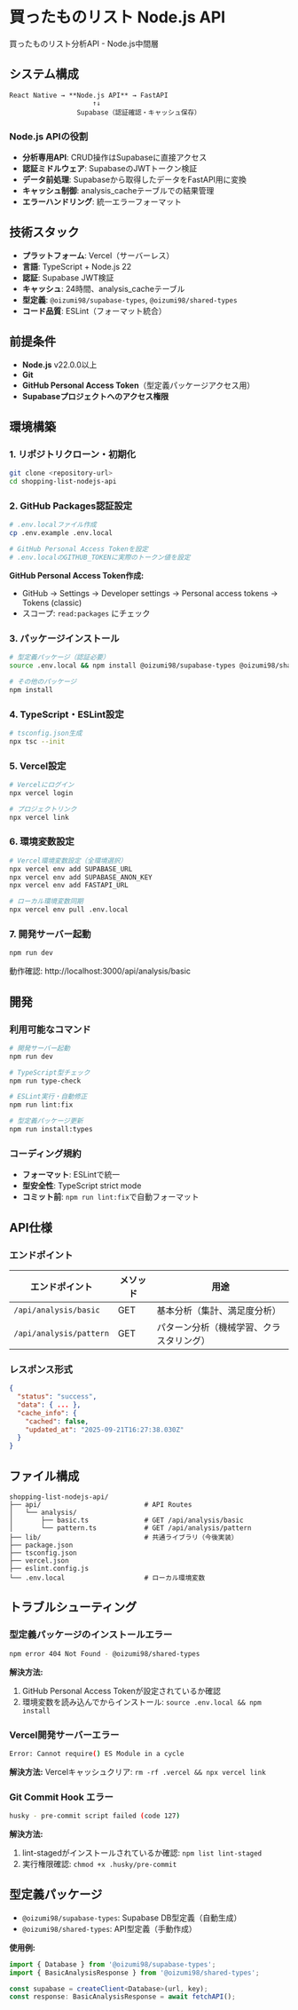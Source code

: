 # 買ったものリスト Node.js API

買ったものリスト分析API - Node.js中間層

## システム構成

```
React Native → **Node.js API** → FastAPI
                     ↑↓
                 Supabase（認証確認・キャッシュ保存）
```

### Node.js APIの役割

- **分析専用API**: CRUD操作はSupabaseに直接アクセス
- **認証ミドルウェア**: SupabaseのJWTトークン検証
- **データ前処理**: Supabaseから取得したデータをFastAPI用に変換
- **キャッシュ制御**: analysis_cacheテーブルでの結果管理
- **エラーハンドリング**: 統一エラーフォーマット

## 技術スタック

- **プラットフォーム**: Vercel（サーバーレス）
- **言語**: TypeScript + Node.js 22
- **認証**: Supabase JWT検証
- **キャッシュ**: 24時間、analysis_cacheテーブル
- **型定義**: `@oizumi98/supabase-types`, `@oizumi98/shared-types`
- **コード品質**: ESLint（フォーマット統合）

## 前提条件

- **Node.js** v22.0.0以上
- **Git**
- **GitHub Personal Access Token**（型定義パッケージアクセス用）
- **Supabaseプロジェクトへのアクセス権限**

## 環境構築

### 1. リポジトリクローン・初期化

```bash
git clone <repository-url>
cd shopping-list-nodejs-api
```

### 2. GitHub Packages認証設定

```bash
# .env.localファイル作成
cp .env.example .env.local

# GitHub Personal Access Tokenを設定
# .env.localのGITHUB_TOKENに実際のトークン値を設定
```

**GitHub Personal Access Token作成:**
- GitHub → Settings → Developer settings → Personal access tokens → Tokens (classic)
- スコープ: `read:packages` にチェック

### 3. パッケージインストール

```bash
# 型定義パッケージ（認証必要）
source .env.local && npm install @oizumi98/supabase-types @oizumi98/shared-types

# その他のパッケージ
npm install
```

### 4. TypeScript・ESLint設定

```bash
# tsconfig.json生成
npx tsc --init
```

### 5. Vercel設定

```bash
# Vercelにログイン
npx vercel login

# プロジェクトリンク
npx vercel link
```

### 6. 環境変数設定

```bash
# Vercel環境変数設定（全環境選択）
npx vercel env add SUPABASE_URL
npx vercel env add SUPABASE_ANON_KEY
npx vercel env add FASTAPI_URL

# ローカル環境変数同期
npx vercel env pull .env.local
```

### 7. 開発サーバー起動

```bash
npm run dev
```

動作確認: http://localhost:3000/api/analysis/basic

## 開発

### 利用可能なコマンド

```bash
# 開発サーバー起動
npm run dev

# TypeScript型チェック
npm run type-check

# ESLint実行・自動修正
npm run lint:fix

# 型定義パッケージ更新
npm run install:types
```

### コーディング規約

- **フォーマット**: ESLintで統一
- **型安全性**: TypeScript strict mode
- **コミット前**: `npm run lint:fix`で自動フォーマット

## API仕様

### エンドポイント

| エンドポイント | メソッド | 用途 |
|---|---|---|
| `/api/analysis/basic` | GET | 基本分析（集計、満足度分析） |
| `/api/analysis/pattern` | GET | パターン分析（機械学習、クラスタリング） |

### レスポンス形式

```json
{
  "status": "success",
  "data": { ... },
  "cache_info": {
    "cached": false,
    "updated_at": "2025-09-21T16:27:38.030Z"
  }
}
```

## ファイル構成

```
shopping-list-nodejs-api/
├── api/                          # API Routes
│   └── analysis/
│       ├── basic.ts              # GET /api/analysis/basic
│       └── pattern.ts            # GET /api/analysis/pattern
├── lib/                          # 共通ライブラリ（今後実装）
├── package.json
├── tsconfig.json
├── vercel.json
├── eslint.config.js
└── .env.local                    # ローカル環境変数
```

## トラブルシューティング

### 型定義パッケージのインストールエラー

```bash
npm error 404 Not Found - @oizumi98/shared-types
```

**解決方法:**
1. GitHub Personal Access Tokenが設定されているか確認
2. 環境変数を読み込んでからインストール: `source .env.local && npm install`

### Vercel開発サーバーエラー

```bash
Error: Cannot require() ES Module in a cycle
```

**解決方法:** Vercelキャッシュクリア: `rm -rf .vercel && npx vercel link`

### Git Commit Hook エラー

```bash
husky - pre-commit script failed (code 127)
```

**解決方法:**
1. lint-stagedがインストールされているか確認: `npm list lint-staged`
2. 実行権限確認: `chmod +x .husky/pre-commit`

## 型定義パッケージ

- `@oizumi98/supabase-types`: Supabase DB型定義（自動生成）
- `@oizumi98/shared-types`: API型定義（手動作成）

**使用例:**
```typescript
import { Database } from '@oizumi98/supabase-types';
import { BasicAnalysisResponse } from '@oizumi98/shared-types';

const supabase = createClient<Database>(url, key);
const response: BasicAnalysisResponse = await fetchAPI();
```
